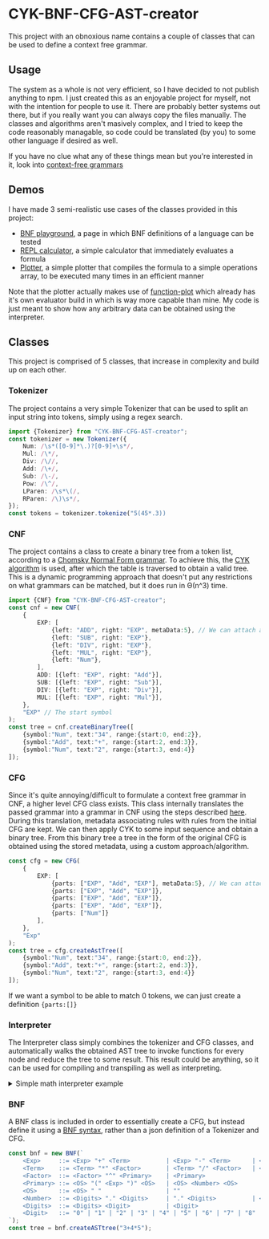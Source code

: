 # CYK-BNF-CFG-AST-creator
This project with an obnoxious name contains a couple of classes that can be used to define a context free grammar. 

## Usage
The system as a whole is not very efficient, so I have decided to not publish anything to npm.
I just created this as an enjoyable project for myself, not with the intention for people to use it. 
There are probably better systems out there, but if you really want you can always copy the files manually.
The classes and algorithms aren't masively complex, and I tried to keep the code reasonably managable, so code could be translated (by you) to some other language if desired as well. 

If you have no clue what any of these things mean but you're interested in it, look into [context-free grammars](https://en.wikipedia.org/wiki/Context-free_grammar)

## Demos
I have made 3 semi-realistic use cases of the classes provided in this project:
- [BNF playground](), a page in which BNF definitions of a language can be tested
- [REPL calculator](), a simple calculator that immediately evaluates a formula
- [Plotter](), a simple plotter that compiles the formula to a simple operations array, to be executed many times in an efficient manner

Note that the plotter actually makes use of [function-plot](https://github.com/mauriciopoppe/function-plot) which already has it's own evaluator build in which is way more capable than mine. My code is just meant to show how any arbitrary data can be obtained using the interpreter. 

## Classes
This project is comprised of 5 classes, that increase in complexity and build up on each other. 
### Tokenizer
The project contains a very simple Tokenizer that can be used to split an input string into tokens, simply using a regex search.
```ts
import {Tokenizer} from "CYK-BNF-CFG-AST-creator";
const tokenizer = new Tokenizer({
    Num: /\s*([0-9]*\.)?[0-9]+\s*/,
    Mul: /\*/,
    Div: /\//,
    Add: /\+/,
    Sub: /\-/,
    Pow: /\^/,
    LParen: /\s*\(/,
    RParen: /\)\s*/,
});
const tokens = tokenizer.tokenize("5(45*.3))
```
### CNF
The project contains a class to create a binary tree from a token list, according to a [Chomsky Normal Form grammar](https://en.wikipedia.org/wiki/Chomsky_normal_form). 
To achieve this, the [CYK algorithm](https://en.wikipedia.org/wiki/CYK_algorithm) is used, after which the table is traversed to obtain a valid tree. This is a dynamic programming approach that doesn't put any restrictions on what grammars can be matched, but it does run in &Theta;(n^3) time.
```ts
import {CNF} from "CYK-BNF-CFG-AST-creator";
const cnf = new CNF(
    {
        EXP: [
            {left: "ADD", right: "EXP", metaData:5}, // We can attach any metadata to an expression under the metaData key
            {left: "SUB", right: "EXP"},
            {left: "DIV", right: "EXP"},
            {left: "MUL", right: "EXP"},
            {left: "Num"},
        ],
        ADD: [{left: "EXP", right: "Add"}],
        SUB: [{left: "EXP", right: "Sub"}],
        DIV: [{left: "EXP", right: "Div"}],
        MUL: [{left: "EXP", right: "Mul"}],
    },
    "EXP" // The start symbol
);
const tree = cnf.createBinaryTree([
    {symbol:"Num", text:"34", range:{start:0, end:2}},
    {symbol:"Add", text:"+", range:{start:2, end:3}},
    {symbol:"Num", text:"2", range:{start:3, end:4}}
]);
```
### CFG
Since it's quite annoying/difficult to formulate a context free grammar in CNF, a higher level CFG class exists.
This class internally translates the passed grammar into a grammar in CNF using the steps described [here](https://en.wikipedia.org/wiki/Chomsky_normal_form#Converting_a_grammar_to_Chomsky_normal_form). During this translation, metadata associating rules with rules from the initial CFG are kept. We can then apply CYK to some input sequence and obtain a binary tree. From this binary tree a tree in the form of the original CFG is obtained using the stored metadata, using a custom approach/algorithm.
```ts
const cfg = new CFG(
    {
        EXP: [
            {parts: ["EXP", "Add", "EXP"], metaData:5}, // We can attach any metadata to an expression under the metaData key
            {parts: ["EXP", "Add", "EXP"]}, 
            {parts: ["EXP", "Add", "EXP"]}, 
            {parts: ["EXP", "Add", "EXP"]}, 
            {parts: ["Num"]}
        ],
    },
    "Exp"
);
const tree = cfg.createAstTree([
    {symbol:"Num", text:"34", range:{start:0, end:2}},
    {symbol:"Add", text:"+", range:{start:2, end:3}},
    {symbol:"Num", text:"2", range:{start:3, end:4}}
]);
```
If we want a symbol to be able to match 0 tokens, we can just create a definition `{parts:[]}`

### Interpreter
The Interpreter class simply combines the tokenizer and CFG classes, and automatically walks the obtained AST tree to invoke functions for every node and reduce the tree to some result. This result could be anything, so it can be used for compiling and transpiling as well as interpreting. 

<details>

<summary>
Simple math interpreter example
</summary>

```ts
 const mathInterpreter = new Interpreter<any, any>(
    {
        tokenizer: {
            Num: {
                match: /\s*([0-9]*\.)?[0-9]+\s*/, 
                eval: text => Number(text)
            },
            Func: {
                match: /\s*(sin|cos|sqrt)\s*/,
                eval: (text, match) => match[1],
            },
            Mul: "*",
            Div: "/",
            Add: "+",
            Sub: "-",
            Pow: "^",
            LParen: /\s*\(/,
            RParen: /\)\s*/,
        },
        grammar: {
            Exp: [
                {
                    parts: ["Exp", "Add", "Term"],
                    eval: ([l, op, r]) => l + r,
                },
                {
                    parts: ["Exp", "Sub", "Term"],
                    eval: ([l, op, r]) => l - r,
                },
                {parts: ["Add", "Term"], eval: ([op, r]) => r},
                {parts: ["Sub", "Term"], eval: ([op, r]) => -r},
                {parts: ["Term"], eval: ([v]) => v},
            ],
            Term: [
                {
                    parts: ["Term", "Mul", "Factor"],
                    eval: ([l, op, r]) => l * r,
                },
                {
                    parts: ["Term", "Factor"],
                    eval: ([l, r]) => l * r,
                },
                {
                    parts: ["Term", "Div", "Factor"],
                    eval: ([l, op, r]) => l / r,
                },
                {parts: ["Factor"], eval: ([v]) => v},
            ],
            Factor: [
                {
                    parts: ["Factor", "Pow", "Primary"],
                    eval: ([l, op, r]) => Math.pow(l, r),
                },
                {
                    parts: ["Func", "Primary"],
                    eval: ([op, v]) => Math[op](v),
                },
                {parts: ["Primary"], eval: ([v]) => v},
            ],
            Primary: [
                {parts: ["LParen", "Exp", "RParen"], eval: ([lp, n, rp]) => n},
                {parts: ["Num"], eval: ([v]) => v},
            ],
        },
    },
    "Exp"
);
const result = mathInterpreter.evaluate("3+4*5");
```

</details>

### BNF
A BNF class is included in order to essentially create a CFG, but instead define it using a [BNF syntax](https://en.wikipedia.org/wiki/Backus%E2%80%93Naur_form), rather than a json definition of a Tokenizer and CFG. 
```ts
const bnf = new BNF(`
    <Exp>     ::= <Exp> "+" <Term>          | <Exp> "-" <Term>      | <Term>
    <Term>    ::= <Term> "*" <Factor>       | <Term> "/" <Factor>   | <Factor>
    <Factor>  ::= <Factor> "^" <Primary>    | <Primary>
    <Primary> ::= <OS> "(" <Exp> ")" <OS>   | <OS> <Number> <OS>
    <OS>      ::= <OS> " "                  | ""
    <Number>  ::= <Digits> "." <Digits>     | "." <Digits>          | <Digits>
    <Digits>  ::= <Digits> <Digit>          | <Digit>
    <Digit>   ::= "0" | "1" | "2" | "3" | "4" | "5" | "6" | "7" | "8" | "9"
`);
const tree = bnf.createASTtree("3+4*5");
```
